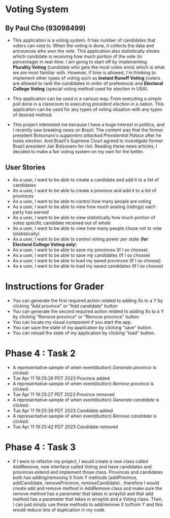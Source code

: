 # Voting System

## By Paul Cho (93098499)

- This application is a voting system. 
  It has number of candidates that voters can vote to. 
  When the voting is done, it collects the data and announces who won the vote.
  This application also statistically shows which candidate is receiving how much portion of the vote (in percentage) in real-time.
  I am going to start off by implementing **Plurality Voting** (candidate who gets the most votes wins) which is what we are most familiar with.
  However, if time is allowed, I'm thinking to implement other types of voting such as **Instant Runoff Voting** (voters are allowed to rank the candidates in order of preference) and **Electoral College Voting** (special voting method used for election in USA).


- This application can be used in a various way. 
  From executing a *simple poll* done in a classroom to executing *president election* in a nation.
  This application can be used for any types of voting situation with any types of desired method.


- This project interested me because I have a huge interest in politics, and I recently saw breaking news on Brazil.
  The content was that the former president Bolsonaro's *supporters attacked Presidential Palace* after he loses election.
  And Brazil's Supreme Court agreed to *investigate* former Brazil president Jair Bolsonaro for riot. 
  Reading these news articles, I decided to make a fair voting system on my own for the better.

## User Stories

- As a user, I want to be able to create a candidate and add it to a list of candidates
- As a user, I want to be able to create a province and add it to a list of provinces
- As a user, I want to be able to control how many people are voting
- As a user, I want to be able to view how much seating (ridings) each party has earned
- As a user, I want to be able to view statistically how much portion of votes specific candidate received out of whole
- As a user, I want to be able to view how many people chose not to vote (statistically)
- As a user, I want to be able to control voting power per state (**for Electoral College Voting only**)
- As a user, I want to be able to save my provinces (If I so choose)
- As a user, I want to be able to save my candidates (If I so choose)
- As a user, I want to be able to load my saved provinces (If I so choose)
- As a user, I want to be able to load my saved candidates (If I so choose)

# Instructions for Grader
- You can generate the first required action related to adding Xs to a Y by clicking "Add province" or "Add candidate" button
- You can generate the second required action related to adding Xs to a Y by clicking "Remove province" or "Remove province" button
- You can locate my visual component if you start the app.
- You can save the state of my application by clicking "save" button.
- You can reload the state of my application by clicking "load" button.

# Phase 4 : Task 2
- A representative sample of when event(button) *Generate province* is clicked:
- Tue Apr 11 19:25:26 PDT 2023
  Province added
- A representative sample of when event(button) *Remove province* is clicked:
- Tue Apr 11 19:25:27 PDT 2023
  Province removed
- A representative sample of when event(button) *Generate candidate* is clicked:
- Tue Apr 11 19:25:39 PDT 2023
  Candidate added
- A representative sample of when event(button) *Remove candidate* is clicked:
- Tue Apr 11 19:25:42 PDT 2023
  Candidate removed

# Phase 4 : Task 3
- If I were to refactor my project, I would create a new class called AddRemove, new interface called Voting and have candidates and provinces 
extend and implement those class. Provinces and candidates both has adding/removing X from Y methods (addProvince, addCandidate, removeProvince, removeCandidate)
, therefore I would create add and remove method in AddRemove class and make sure the remove method has a parameter that takes in arraylist
and that add method has a parameter that takes in arraylist and a Voting class.
Then, I can just simply use those methods to add/remove X to/from Y and this would reduce lots of duplication in my code.

 

